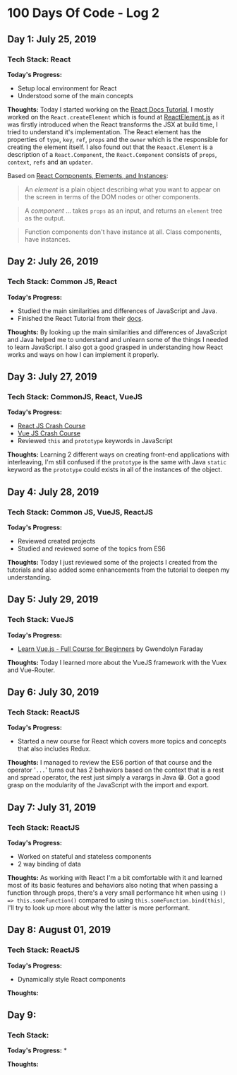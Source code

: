 # 100 Days Of Code - Log 2

## Day 1: July 25, 2019
### Tech Stack: React

**Today's Progress:**
* Setup local environment for React
* Understood some of the main concepts

**Thoughts:** 
Today I started working on the [React Docs Tutorial][react-docs-tutorial], I mostly worked on the `React.createElement` which is found at [ReactElement.js][react-element-source] as it was firstly introduced when the React transforms the JSX at build time, I tried to understand it's implementation. The React element has the properties of `type`, `key`, `ref`, `props` and the `owner` which is the responsible for creating the element itself. I also found out that the `Reaact.Element` is a description of a `React.Component`, the `React.Component` consists of `props`, `context`, `refs` and an `updater`. 

Based on [React Components, Elements, and Instances][react-components-elements-instances]:
> An *element* is a plain object describing what you want to appear on the screen in terms of the DOM nodes or other components.

> A *component* ... takes `props` as an input, and returns an `element` tree as the output.

> Function components don't have instance at all. Class components, have instances.

[react-docs-tutorial]: https://reactjs.org/tutorial/tutorial.html
[react-element-source]: https://github.com/facebook/react/blob/121bfb03bccf3bdb4c5d1ba7cc53b573edb74434/packages/react/src/ReactElement.js#L300-L386
[react-components-elements-instances]: https://reactjs.org/blog/2015/12/18/react-components-elements-and-instances.html


## Day 2: July 26, 2019
### Tech Stack: Common JS, React

**Today's Progress:**
* Studied the main similarities and differences of JavaScript and Java.
* Finished the React Tutorial from their [docs][react-docs-tutorial].

**Thoughts:**
By looking up the main similarities and differences of JavaScript and Java helped me to understand and unlearn some of the things I needed to learn JavaScript. I also got a good grasped in understanding how React works and ways on how I can implement it properly.

[react-docs-tutorial]: https://reactjs.org/tutorial/tutorial.html


## Day 3: July 27, 2019
### Tech Stack: CommonJS, React, VueJS

**Today's Progress:**
* [React JS Crash Course][react-js-crash-course]
* [Vue JS Crash Course][vue-js-crash-course]
* Reviewed `this` and `prototype` keywords in JavaScript

**Thoughts:**
Learning 2 different ways on creating front-end applications with interleaving, I'm still confused if the `prototype` is the same with Java `static` keyword as the `prototype` could exists in all of the instances of the object.

[react-js-crash-course]: https://www.youtube.com/watch?v=sBws8MSXN7A
[vue-js-crash-course]: https://www.youtube.com/watch?v=Wy9q22isx3U


## Day 4: July 28, 2019
### Tech Stack: Common JS, VueJS, ReactJS

**Today's Progress:**
* Reviewed created projects
* Studied and reviewed some of the topics from ES6

**Thoughts:**
Today I just reviewed some of the projects I created from the tutorials and also added some enhancements from the tutorial to deepen my understanding.


## Day 5: July 29, 2019
### Tech Stack: VueJS

**Today's Progress:**
* [Learn Vue.js - Full Course for Beginners][learn-vuejs-full-course-for-beginners] by Gwendolyn Faraday

**Thoughts:**
Today I learned more about the VueJS framework with the Vuex and Vue-Router.

[learn-vuejs-full-course-for-beginners]: https://www.youtube.com/watch?v=4deVCNJq3qc


## Day 6: July 30, 2019
### Tech Stack: ReactJS

**Today's Progress:** 
* Started a new course for React which covers more topics and concepts that also includes Redux.

**Thoughts:**
I managed to review the ES6 portion of that course and the operator '`...`' turns out has 2 behaviors based on the context that is a rest and spread operator, the rest just simply a varargs in Java 😁. Got a good grasp on the modularity of the JavaScript with the import and export.


## Day 7: July 31, 2019
### Tech Stack: ReactJS

**Today's Progress:** 
* Worked on stateful and stateless components
* 2 way binding of data

**Thoughts:**
As working with React I'm a bit comfortable with it and learned most of its basic features and behaviors also noting that when passing a function through props, there's a very small performance hit when using `() => this.someFunction()` compared to using `this.someFunction.bind(this)`, I'll try to look up more about why the latter is more performant.


## Day 8: August 01, 2019
### Tech Stack: ReactJS

**Today's Progress:** 
* Dynamically style React components

**Thoughts:**



## Day 9: 
### Tech Stack: 

**Today's Progress:** 
* 

**Thoughts:**
